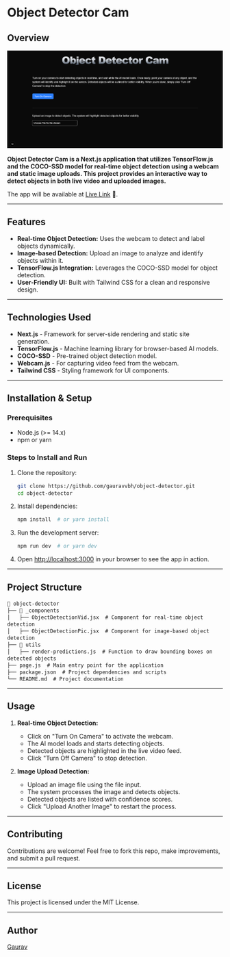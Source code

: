 # Object Detector Cam

## Overview

![Object Detector Cam](public/banner.png)

**Object Detector Cam is a Next.js application that utilizes TensorFlow.js and the COCO-SSD model for real-time object detection using a webcam and static image uploads. This project provides an interactive way to detect objects in both live video and uploaded images.**

The app will be available at [Live Link](https://object-detector-zeta.vercel.app/) 🎉.

---

## Features

- **Real-time Object Detection:** Uses the webcam to detect and label objects dynamically.
- **Image-based Detection:** Upload an image to analyze and identify objects within it.
- **TensorFlow.js Integration:** Leverages the COCO-SSD model for object detection.
- **User-Friendly UI:** Built with Tailwind CSS for a clean and responsive design.

---

## Technologies Used

- **Next.js** - Framework for server-side rendering and static site generation.
- **TensorFlow.js** - Machine learning library for browser-based AI models.
- **COCO-SSD** - Pre-trained object detection model.
- **Webcam.js** - For capturing video feed from the webcam.
- **Tailwind CSS** - Styling framework for UI components.

---

## Installation & Setup

### Prerequisites

- Node.js (>= 14.x)
- npm or yarn

### Steps to Install and Run

1. Clone the repository:
   ```bash
   git clone https://github.com/gauravvbh/object-detector.git
   cd object-detector
   ```
2. Install dependencies:
   ```bash
   npm install  # or yarn install
   ```
3. Run the development server:
   ```bash
   npm run dev  # or yarn dev
   ```
4. Open [http://localhost:3000](http://localhost:3000) in your browser to see the app in action.

---

## Project Structure

```
📂 object-detector
├── 📁 _components
│   ├── ObjectDetectionVid.jsx  # Component for real-time object detection
│   ├── ObjectDetectionPic.jsx  # Component for image-based object detection
├── 📁 utils
│   ├── render-predictions.js  # Function to draw bounding boxes on detected objects
├── page.js  # Main entry point for the application
├── package.json  # Project dependencies and scripts
└── README.md  # Project documentation
```

---

## Usage

1. **Real-time Object Detection:**

   - Click on "Turn On Camera" to activate the webcam.
   - The AI model loads and starts detecting objects.
   - Detected objects are highlighted in the live video feed.
   - Click "Turn Off Camera" to stop detection.

2. **Image Upload Detection:**

   - Upload an image file using the file input.
   - The system processes the image and detects objects.
   - Detected objects are listed with confidence scores.
   - Click "Upload Another Image" to restart the process.

---

## Contributing

Contributions are welcome! Feel free to fork this repo, make improvements, and submit a pull request.

---

## License

This project is licensed under the MIT License.

---

## Author

[Gaurav](https://github.com/gauravvbh)
